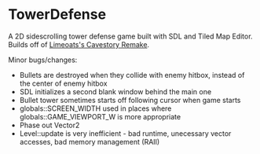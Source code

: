 # TowerDefense

A 2D sidescrolling tower defense game built with SDL and Tiled Map Editor. Builds off of [Limeoats's Cavestory Remake](https://github.com/Limeoats/cavestory-development).

Minor bugs/changes:  
- Bullets are destroyed when they collide with enemy hitbox, instead of the center of enemy hitbox  
- SDL initializes a second blank window behind the main one  
- Bullet tower sometimes starts off following cursor when game starts
- globals::SCREEN_WIDTH used in places where globals::GAME_VIEWPORT_W is more appropriate  
- Phase out Vector2  
- Level::update is very inefficient - bad runtime, unecessary vector accesses, bad memory management (RAII)
